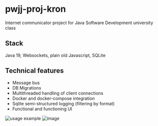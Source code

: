 # pwjj-proj-kron
Internet communicator project for Java Software Development university class

## Stack
Java 19, Websockets, plain old Javascript, SQLite

## Technical features
- Message bus
- DB Migrations
- Multithreaded handling of client connections
- Docker and docker-compose integration
- Sqlite semi-structured logging (filtering by format)
- Functional and functioning UI

![usage example](https://i.imgur.com/zr2a2xU.png)
![image](https://user-images.githubusercontent.com/8018980/213887610-e094a8ad-7c2d-4fd6-9955-0d01cef4f24c.png)
